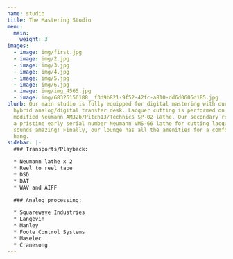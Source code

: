 ```yaml
---
name: studio
title: The Mastering Studio
menu:
  main:
    weight: 3
images:
  - image: img/first.jpg
  - image: img/2.jpg
  - image: img/3.jpg
  - image: img/4.jpg
  - image: img/5.jpg
  - image: img/6.jpg
  - image: img/img_4565.jpg
  - image: img/68326156188__f3d9b821-9f52-42fc-a810-dd6d0605d185.jpg
blurb: Our main studio is fully equipped for digital mastering with our custom
  hybrid analog/digital transfer desk. Lacquer cutting is performed on our
  modified Neumann AM32b/Pitch13/Technics SP-02 lathe. Our secondary room hosts
  a pristine early serial number Neumann VMS-66 lathe for cutting lacquers...it
  sounds amazing! Finally, our lounge has all the amenities for a comfortable
  hang.
sidebar: |-
  ### Transports/Playback:

  * Neumann lathe x 2
  * Reel to reel tape
  * DSD
  * DAT
  * WAV and AIFF

  ### Analog processing:

  * Squarewave Industries
  * Langevin
  * Manley
  * Foote Control Systems
  * Maselec
  * Cranesong
---
```

